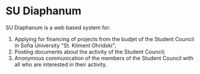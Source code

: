 # SU Diaphanum
SU Diaphanum is a web based system for: 
1. Applying for financing of projects from the budjet of the Student Council in Sofia University "St. Kliment Ohridski";
2. Posting documents about the activity of the Student Council;
3. Аnonymous communication of the members of the Student Council with all who are interested in their activity.

